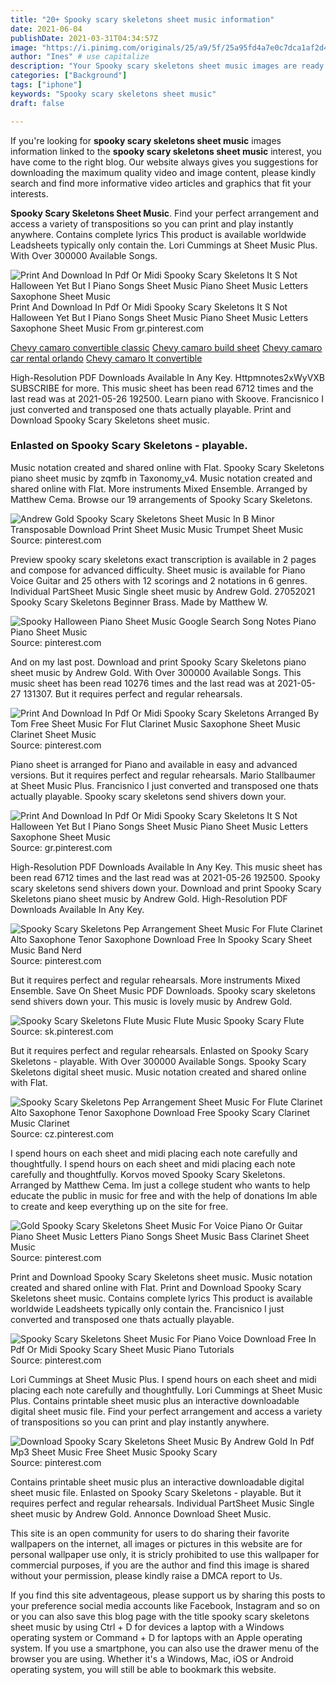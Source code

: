 ```yaml
---
title: "20+ Spooky scary skeletons sheet music information"
date: 2021-06-04
publishDate: 2021-03-31T04:34:57Z
image: "https://i.pinimg.com/originals/25/a9/5f/25a95fd4a7e0c7dca1af2d4e2464dbfe.jpg"
author: "Ines" # use capitalize
description: "Your Spooky scary skeletons sheet music images are ready in this website. Spooky scary skeletons sheet music are a topic that is being searched for and liked by netizens now. You can Download the Spooky scary skeletons sheet music files here. Download all royalty-free photos and vectors."
categories: ["Background"]
tags: ["iphone"]
keywords: "Spooky scary skeletons sheet music"
draft: false

---
```


If you're looking for **spooky scary skeletons sheet music** images information linked to the **spooky scary skeletons sheet music** interest, you have come to the right  blog.  Our website always  gives you  suggestions  for downloading  the maximum  quality video and image  content, please kindly search and find more informative video articles and graphics  that fit your interests.

**Spooky Scary Skeletons Sheet Music**. Find your perfect arrangement and access a variety of transpositions so you can print and play instantly anywhere. Contains complete lyrics This product is available worldwide Leadsheets typically only contain the. Lori Cummings at Sheet Music Plus. With Over 300000 Available Songs.

![Print And Download In Pdf Or Midi Spooky Scary Skeletons It S Not Halloween Yet But I Piano Songs Sheet Music Piano Sheet Music Letters Saxophone Sheet Music](https://i.pinimg.com/originals/20/26/70/202670d0e91e82bedcece4fc7f2cff64.png "Print And Download In Pdf Or Midi Spooky Scary Skeletons It S Not Halloween Yet But I Piano Songs Sheet Music Piano Sheet Music Letters Saxophone Sheet Music")
Print And Download In Pdf Or Midi Spooky Scary Skeletons It S Not Halloween Yet But I Piano Songs Sheet Music Piano Sheet Music Letters Saxophone Sheet Music From gr.pinterest.com

[Chevy camaro convertible classic](/chevy-camaro-convertible-classic/)
[Chevy camaro build sheet](/chevy-camaro-build-sheet/)
[Chevy camaro car rental orlando](/chevy-camaro-car-rental-orlando/)
[Chevy camaro lt convertible](/chevy-camaro-lt-convertible/)

High-Resolution PDF Downloads Available In Any Key. Httpmnotes2xWyVXB SUBSCRIBE for more. This music sheet has been read 6712 times and the last read was at 2021-05-26 192500. Learn piano with Skoove. Francisnico I just converted and transposed one thats actually playable. Print and Download Spooky Scary Skeletons sheet music.

### Enlasted on Spooky Scary Skeletons - playable.

Music notation created and shared online with Flat. Spooky Scary Skeletons piano sheet music by zqmfb in Taxonomy_v4. Music notation created and shared online with Flat. More instruments Mixed Ensemble. Arranged by Matthew Cema. Browse our 19 arrangements of Spooky Scary Skeletons.


![Andrew Gold Spooky Scary Skeletons Sheet Music In B Minor Transposable Download Print Sheet Music Music Trumpet Sheet Music](https://i.pinimg.com/originals/07/c1/5e/07c15ec84c92865db5436fd0fde9dd2f.gif "Andrew Gold Spooky Scary Skeletons Sheet Music In B Minor Transposable Download Print Sheet Music Music Trumpet Sheet Music")
Source: pinterest.com

Preview spooky scary skeletons exact transcription is available in 2 pages and compose for advanced difficulty. Sheet music is available for Piano Voice Guitar and 25 others with 12 scorings and 2 notations in 6 genres. Individual PartSheet Music Single sheet music by Andrew Gold. 27052021 Spooky Scary Skeletons Beginner Brass. Made by Matthew W.

![Spooky Halloween Piano Sheet Music Google Search Song Notes Piano Piano Sheet Music](https://i.pinimg.com/originals/ae/e5/34/aee53420cac3315b50b30a0dc62d3952.jpg "Spooky Halloween Piano Sheet Music Google Search Song Notes Piano Piano Sheet Music")
Source: pinterest.com

And on my last post. Download and print Spooky Scary Skeletons piano sheet music by Andrew Gold. With Over 300000 Available Songs. This music sheet has been read 10276 times and the last read was at 2021-05-27 131307. But it requires perfect and regular rehearsals.

![Print And Download In Pdf Or Midi Spooky Scary Skeletons Arranged By Tom Free Sheet Music For Flut Clarinet Music Saxophone Sheet Music Clarinet Sheet Music](https://i.pinimg.com/564x/3e/8f/c1/3e8fc1fa1cae982b7d391f0cf1ba2971.jpg "Print And Download In Pdf Or Midi Spooky Scary Skeletons Arranged By Tom Free Sheet Music For Flut Clarinet Music Saxophone Sheet Music Clarinet Sheet Music")
Source: pinterest.com

Piano sheet is arranged for Piano and available in easy and advanced versions. But it requires perfect and regular rehearsals. Mario Stallbaumer at Sheet Music Plus. Francisnico I just converted and transposed one thats actually playable. Spooky scary skeletons send shivers down your.

![Print And Download In Pdf Or Midi Spooky Scary Skeletons It S Not Halloween Yet But I Piano Songs Sheet Music Piano Sheet Music Letters Saxophone Sheet Music](https://i.pinimg.com/originals/20/26/70/202670d0e91e82bedcece4fc7f2cff64.png "Print And Download In Pdf Or Midi Spooky Scary Skeletons It S Not Halloween Yet But I Piano Songs Sheet Music Piano Sheet Music Letters Saxophone Sheet Music")
Source: gr.pinterest.com

High-Resolution PDF Downloads Available In Any Key. This music sheet has been read 6712 times and the last read was at 2021-05-26 192500. Spooky scary skeletons send shivers down your. Download and print Spooky Scary Skeletons piano sheet music by Andrew Gold. High-Resolution PDF Downloads Available In Any Key.

![Spooky Scary Skeletons Pep Arrangement Sheet Music For Flute Clarinet Alto Saxophone Tenor Saxophone Download Free In Spooky Scary Sheet Music Band Nerd](https://i.pinimg.com/originals/8e/68/d1/8e68d153ead170c956ec26d00cd3142a.png "Spooky Scary Skeletons Pep Arrangement Sheet Music For Flute Clarinet Alto Saxophone Tenor Saxophone Download Free In Spooky Scary Sheet Music Band Nerd")
Source: pinterest.com

But it requires perfect and regular rehearsals. More instruments Mixed Ensemble. Save On Sheet Music PDF Downloads. Spooky scary skeletons send shivers down your. This music is lovely music by Andrew Gold.

![Spooky Scary Skeletons Flute Music Flute Music Spooky Scary Flute](https://i.pinimg.com/originals/2c/bf/eb/2cbfeb11dbc463dd305a21acc363bf31.jpg "Spooky Scary Skeletons Flute Music Flute Music Spooky Scary Flute")
Source: sk.pinterest.com

But it requires perfect and regular rehearsals. Enlasted on Spooky Scary Skeletons - playable. With Over 300000 Available Songs. Spooky Scary Skeletons digital sheet music. Music notation created and shared online with Flat.

![Spooky Scary Skeletons Pep Arrangement Sheet Music For Flute Clarinet Alto Saxophone Tenor Saxophone Download Free Spooky Scary Clarinet Music Clarinet](https://i.pinimg.com/originals/0e/1c/0c/0e1c0c9c9f9f3015b505b0d32521cde4.png "Spooky Scary Skeletons Pep Arrangement Sheet Music For Flute Clarinet Alto Saxophone Tenor Saxophone Download Free Spooky Scary Clarinet Music Clarinet")
Source: cz.pinterest.com

I spend hours on each sheet and midi placing each note carefully and thoughtfully. I spend hours on each sheet and midi placing each note carefully and thoughtfully. Korvos moved Spooky Scary Skeletons. Arranged by Matthew Cema. Im just a college student who wants to help educate the public in music for free and with the help of donations Im able to create and keep everything up on the site for free.

![Gold Spooky Scary Skeletons Sheet Music For Voice Piano Or Guitar Piano Sheet Music Letters Piano Songs Sheet Music Bass Clarinet Sheet Music](https://i.pinimg.com/originals/d7/0b/24/d70b24060c4af967c415f2775d6d50c3.png "Gold Spooky Scary Skeletons Sheet Music For Voice Piano Or Guitar Piano Sheet Music Letters Piano Songs Sheet Music Bass Clarinet Sheet Music")
Source: pinterest.com

Print and Download Spooky Scary Skeletons sheet music. Music notation created and shared online with Flat. Print and Download Spooky Scary Skeletons sheet music. Contains complete lyrics This product is available worldwide Leadsheets typically only contain the. Francisnico I just converted and transposed one thats actually playable.

![Spooky Scary Skeletons Sheet Music For Piano Voice Download Free In Pdf Or Midi Spooky Scary Sheet Music Piano Tutorials](https://i.pinimg.com/originals/38/25/d0/3825d0b50f8a85a9c62ecb6ecb103618.png "Spooky Scary Skeletons Sheet Music For Piano Voice Download Free In Pdf Or Midi Spooky Scary Sheet Music Piano Tutorials")
Source: pinterest.com

Lori Cummings at Sheet Music Plus. I spend hours on each sheet and midi placing each note carefully and thoughtfully. Lori Cummings at Sheet Music Plus. Contains printable sheet music plus an interactive downloadable digital sheet music file. Find your perfect arrangement and access a variety of transpositions so you can print and play instantly anywhere.

![Download Spooky Scary Skeletons Sheet Music By Andrew Gold In Pdf Mp3 Sheet Music Free Sheet Music Spooky Scary](https://i.pinimg.com/originals/25/a9/5f/25a95fd4a7e0c7dca1af2d4e2464dbfe.jpg "Download Spooky Scary Skeletons Sheet Music By Andrew Gold In Pdf Mp3 Sheet Music Free Sheet Music Spooky Scary")
Source: pinterest.com

Contains printable sheet music plus an interactive downloadable digital sheet music file. Enlasted on Spooky Scary Skeletons - playable. But it requires perfect and regular rehearsals. Individual PartSheet Music Single sheet music by Andrew Gold. Annonce Download Sheet Music.

This site is an open community for users to do sharing their favorite wallpapers on the internet, all images or pictures in this website are for personal wallpaper use only, it is stricly prohibited to use this wallpaper for commercial purposes, if you are the author and find this image is shared without your permission, please kindly raise a DMCA report to Us.

If you find this site adventageous, please support us by sharing this posts to your preference social media accounts like Facebook, Instagram and so on or you can also save this blog page with the title spooky scary skeletons sheet music by using Ctrl + D for devices a laptop with a Windows operating system or Command + D for laptops with an Apple operating system. If you use a smartphone, you can also use the drawer menu of the browser you are using. Whether it's a Windows, Mac, iOS or Android operating system, you will still be able to bookmark this website.
